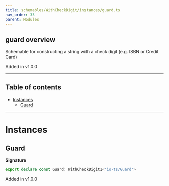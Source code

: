 ```yaml
---
title: schemables/WithCheckDigit/instances/guard.ts
nav_order: 33
parent: Modules
---
```


## guard overview

Schemable for constructing a string with a check digit (e.g. ISBN or Credit Card)

Added in v1.0.0

---

<h2 class="text-delta">Table of contents</h2>

- [Instances](#instances)
  - [Guard](#guard)

---

# Instances

## Guard

**Signature**

```ts
export declare const Guard: WithCheckDigit1<'io-ts/Guard'>
```

Added in v1.0.0
